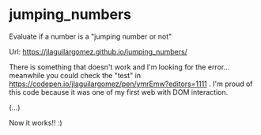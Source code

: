 # jumping_numbers
Evaluate if a number is a "jumping number or not"

Url: https://jlaguilargomez.github.io/jumping_numbers/

There is something that doesn't work and I'm looking for the error... meanwhile you could check the "test" in https://codepen.io/jlaguilargomez/pen/ymrEmw?editors=1111 . 
I'm proud of this code because it was one of my first web with DOM interaction.

(...)

Now it works!! :)
